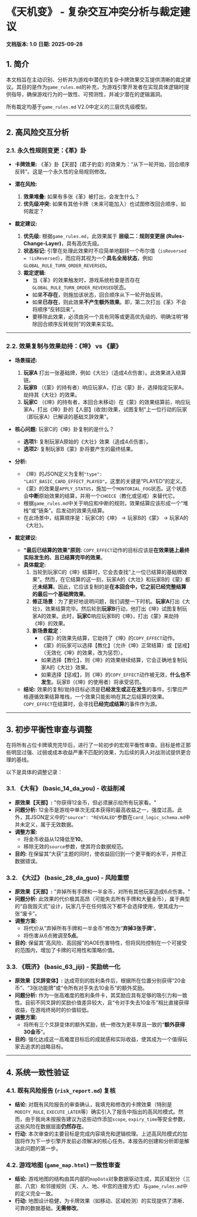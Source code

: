 # 《天机变》 - 复杂交互冲突分析与裁定建议

**文档版本: 1.0**
**日期: 2025-09-28**

## 1. 简介

本文档旨在主动识别、分析并为游戏中潜在的复杂卡牌效果交互提供清晰的裁定建议。其目的是作为`game_rules.md`的补充，为游戏引擎开发者在实现具体逻辑时提供指导，确保游戏行为的一致性、可预测性，并减少潜在的逻辑漏洞。

所有裁定均基于`game_rules.md` V2.0中定义的三层优先级模型。

---

## 2. 高风险交互分析

### 2.1. 永久性规则变更：《革》卦

- **卡牌效果:** 《革》卦【天部】(君子豹变) 的效果为：“从下一轮开始，回合顺序反转”。这是一个永久性的全局规则修改。
- **潜在风险:**
    1.  **效果堆叠:** 如果有多张《革》被打出，会发生什么？
    2.  **优先级冲突:** 如果有其他卡牌（未来可能加入）也试图修改回合顺序，如何裁定？

- **裁定建议:**
    1.  **优先级:** 根据`game_rules.md`，此效果属于 **层级二：规则变更层 (Rules-Change-Layer)**，具有高优先级。
    2.  **状态标记:** 引擎在处理此效果时不应简单地翻转一个布尔值（`isReversed = !isReversed`），而应将其视为一个**具名全局状态**，例如`GLOBAL_RULE_TURN_ORDER_REVERSED`。
    3.  **裁定逻辑:**
        *   当《革》的效果触发时，游戏系统检查是否存在`GLOBAL_RULE_TURN_ORDER_REVERSED`状态。
        *   如果**不存在**，则施加该状态，回合顺序从下一轮开始反转。
        *   如果**已存在**，则此效果**不产生额外效果**。即，第二次打出《革》不会将顺序“反转回来”。
        *   要移除此效果，必须由另一个具有同等或更高优先级的、明确注明“移除回合顺序反转规则”的效果来实现。

---

### 2.2. 效果复制与效果劫持：《坤》 vs 《蒙》

- **场景描述:**
    1.  **玩家A** 打出一张基础牌，例如《大壮》（造成4点伤害）。此效果进入结算链。
    2.  **玩家B** （《蒙》的持有者）响应玩家A，打出《蒙》卦，选择指定玩家A，劫持其《大壮》的效果。
    3.  **玩家C** （《坤》的持有者，本回合未移动）在《蒙》的效果结算前，响应玩家A，打出《坤》卦的【人部】(收敛)效果，试图复制“上一位行动的玩家（即玩家A）已解读的基础爻辞效果”。

- **核心问题:** 玩家C的《坤》卦复制的是什么？
    - **选项1:** 复制玩家A原始的《大壮》效果（造成4点伤害）。
    - **选项2:** 复制玩家B《蒙》卦将要产生的最终结果。

- **分析:**
    - 《坤》的JSON定义为复制`"type": "LAST_BASIC_CARD_EFFECT_PLAYED"`。这里的关键是“PLAYED”的定义。
    - 《蒙》的效果是`APPLY_STATUS`，施加一个`MONTORIAL_FOG`状态。这个状态会**中断**原始效果的结算，并用一个`CHOICE`（教化或惩戒）来替代它。
    - 根据`game_rules.md`中关于响应和中断的规则，效果结算应该形成一个“堆栈”或“链条”。后发动的效果先结算。
    - 在此场景中，结算顺序是：玩家C的《坤》 -> 玩家B的《蒙》 -> 玩家A的《大壮》。

- **裁定建议:**
    - **“最后已结算的效果”原则:** `COPY_EFFECT`动作的目标应该是**在效果链上最终实际发生的、且已结算完毕的效果**。
    - **具体裁定:**
        1.  当轮到玩家C的《坤》结算时，它会去查找“上一位已结算的基础牌效果”。然而，在它结算的这一刻，玩家A的《大壮》和玩家B的《蒙》都还**未结算**。因此，它应该复制的是**在本回合中，它之前已经完整结算的最后一个基础牌效果**。
        2.  **修正场景**：为了更好地说明问题，我们调整一下时机。**玩家A**打出《大壮》，效果结算完毕。然后轮到**玩家B**行动，他打出《坤》试图复制玩家A的效果。此时，**玩家C**响应玩家B的《坤》，打出《蒙》来劫持《坤》的效果。
        3.  **新场景裁定**：
            *   《蒙》的效果先结算，它劫持了《坤》的`COPY_EFFECT`动作。
            *   《蒙》的玩家可以选择【教化】（允许《坤》正常结算）或【惩戒】（无效化《坤》的效果，改为惩罚）。
            *   如果选择【教化】，则《坤》的效果继续结算，它会正确地复制玩家A的《大壮》效果。
            *   如果选择【惩戒】，则《坤》的`COPY_EFFECT`动作被无效，**什么也不发生**。玩家B（《坤》的使用者）将承受惩罚。
    - **结论:** 效果的复制/劫持目标必须是**已经发生或正在发生**的事件。引擎应严格遵循效果结算堆栈，一个效果只能影响在其之后结算的效果。`COPY_EFFECT`在结算时，会寻找**已经完成结算**的事件作为源。

---

## 3. 初步平衡性审查与调整

在将所有占位卡牌填充完毕后，进行了一轮初步的宏观平衡性审查。目标是修正那些明显过强、过弱或成本收益严重不匹配的效果，为后续的真人对战测试提供更合理的基线。

以下是具体的调整记录：

### 3.1. 《大有》 (basic_14_da_you) - 收益削减

- **原效果【天部】:** "你获得12金币，但必须展示给所有玩家看。"
- **问题分析:** 12金币是游戏中单次无成本获得的最高收益之一，强度过高。此外，其JSON定义中的`"source": "REVEALED"`参数在`card_logic_schema.md`中并未定义，属于无效数据。
- **调整方案:**
    - 将金币收益从12降低至**10**。
    - 移除无效的`source`参数，使其符合数据规范。
- **目的:** 在保留其“大获”主题的同时，使收益回归到一个更平衡的水平，并修正数据错误。

### 3.2. 《大过》 (basic_28_da_guo) - 风险重塑

- **原效果【天部】:** "弃掉所有手牌和一半金币，对所有其他玩家造成6点伤害。"
- **问题分析:** 此效果的代价极其高昂（可能失去所有手牌和大量金币），属于典型的“自我毁灭式”设计，玩家几乎在任何情况下都不会选择使用，使其成为一张“废卡”。
- **调整方案:**
    - 将代价从“弃掉所有手牌和一半金币”修改为“**弃掉3张手牌**”。
    - 将伤害从6点微调至**5点**。
- **目的:** 保留其“高风险、高回报”的AOE伤害特性，但将风险控制在一个可接受的范围内，增加了卡牌的可用性和策略价值。

### 3.3. 《既济》 (basic_63_jiji) - 奖励统一化

- **原效果【爻辞变体】:** 达成苛刻的胜利条件后，根据所在位置分别获得“20金币”、“3张功能牌”或“令所有对手失去10金币”的额外奖励。
- **问题分析:** 作为一张高难度的胜利条件卡，其奖励应具有足够的吸引力和一致性。目前不同爻辞的奖励价值差异较大，且“令对手失去10金币”相比直接获得收益，在游戏终局时的价值较低。
- **调整方案:**
    - 将所有三个爻辞变体的额外奖励，统一修改为更丰厚且一致的“**额外获得30金币**”。
- **目的:** 强化达成这一高难度目标后的成就感和实际收益，使其成为一个值得玩家去追求的战略目标。

---

## 4. 系统一致性验证

### 4.1. 既有风险报告 (`risk_report.md`) 复核

- **结论:** 对既有风险报告的审查确认，我填充和修改的卡牌效果（特别是`MODIFY_RULE`, `EXECUTE_LATER`等）确实引入了报告中指出的高风险模式。然而，由于我尚未按报告建议为这些动作添加`scope`, `expiry_time`等安全参数，这些风险在数据层面**仍然存在**。
- **行动:** 本次审查的主要目标是完成内容填充和逻辑梳理。上述高风险模式的加固将作为下一步引擎开发前必须解决的核心任务。本报告的创建和分析即是解决此问题的第一步。

### 4.2. 游戏地图 (`game_map.html`) 一致性审查

- **结论:** 游戏地图的结构由其内部的`mapData`对象数据驱动生成，其区域划分（三部、八宫）和邻接规则（天、人、地、中宫的连接方式）与`game_rules.md`中的定义完全一致。
- **行动:** 地图设计稳健，为卡牌效果（如移动、区域检测）的实现提供了清晰、可靠的数据基础。**无需修改**。